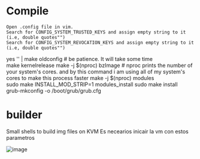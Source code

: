 # Compile

    Open .config file in vim.
    Search for CONFIG_SYSTEM_TRUSTED_KEYS and assign empty string to it (i.e, double quotes"")
    Search for CONFIG_SYSTEM_REVOCATION_KEYS and assign empty string to it (i.e, double quotes"")
yes '' | make oldconfig # be patience. It will take some time        
make kernelrelease
make -j $(nproc) bzImage # nproc prints the number of your system's cores. and by this command i am using all of my system's cores to make this process faster
make -j $(nproc) modules        
sudo make INSTALL_MOD_STRIP=1 modules_install
sudo make install        
grub-mkconfig -o /boot/grub/grub.cfg



# builder
Small shells to build img files on KVM
Es necearios inicair la vm con estos parametros

![image](https://github.com/khemir88/builder/assets/157767696/13125cd6-8b47-4b16-b377-96a0ba7f25b8)


